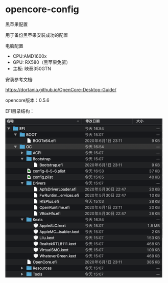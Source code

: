 # opencore-config
黑苹果配置

用于备份黑苹果安装成功的配置

电脑配置
- CPU:AMD1600x
- GPU: RX580（黑苹果免驱）
- 主板: 映泰350GTN

安装参考文档:

https://dortania.github.io/OpenCore-Desktop-Guide/


opencore版本：0.5.6

EFI目录结构：

![](img/Xnip-0-5-9.png)
